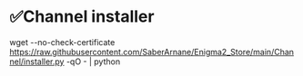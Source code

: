 # ✅Channel installer
wget --no-check-certificate https://raw.githubusercontent.com/SaberArnane/Enigma2_Store/main/Channel/installer.py -qO - | python
